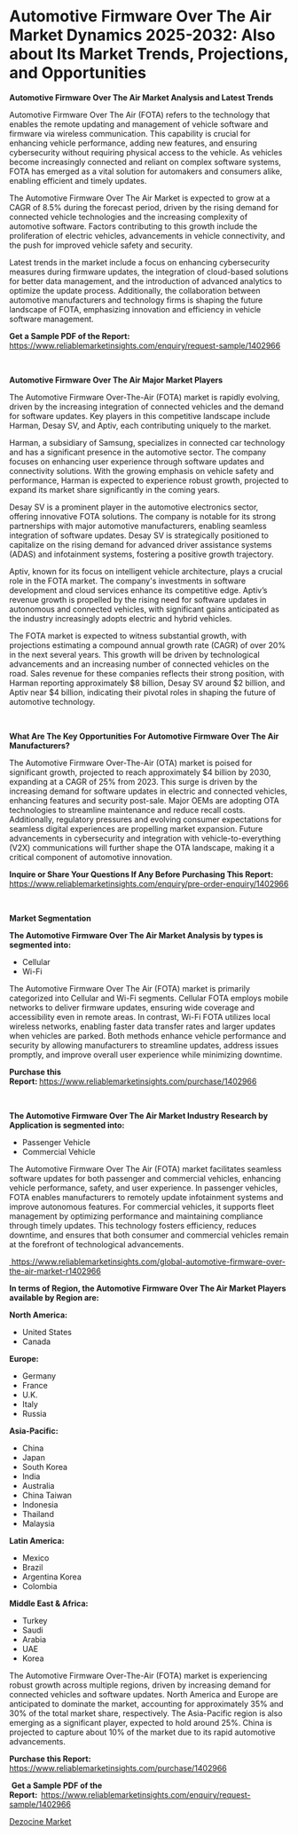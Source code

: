 <p><h1>Automotive Firmware Over The Air Market Dynamics 2025-2032: Also about Its Market Trends, Projections, and Opportunities</h1></p><p><strong>Automotive Firmware Over The Air Market Analysis and Latest Trends</strong></p>
<p><p>Automotive Firmware Over The Air (FOTA) refers to the technology that enables the remote updating and management of vehicle software and firmware via wireless communication. This capability is crucial for enhancing vehicle performance, adding new features, and ensuring cybersecurity without requiring physical access to the vehicle. As vehicles become increasingly connected and reliant on complex software systems, FOTA has emerged as a vital solution for automakers and consumers alike, enabling efficient and timely updates.</p><p>The Automotive Firmware Over The Air Market is expected to grow at a CAGR of 8.5% during the forecast period, driven by the rising demand for connected vehicle technologies and the increasing complexity of automotive software. Factors contributing to this growth include the proliferation of electric vehicles, advancements in vehicle connectivity, and the push for improved vehicle safety and security. </p><p>Latest trends in the market include a focus on enhancing cybersecurity measures during firmware updates, the integration of cloud-based solutions for better data management, and the introduction of advanced analytics to optimize the update process. Additionally, the collaboration between automotive manufacturers and technology firms is shaping the future landscape of FOTA, emphasizing innovation and efficiency in vehicle software management.</p></p>
<p><strong>Get a Sample PDF of the Report:&nbsp;</strong> <a href="https://www.reliablemarketinsights.com/enquiry/request-sample/1402966?utm_campaign=2013&utm_medium=2&utm_source=Github&utm_content=ia&utm_term=12012025&utm_id=automotive-firmware-over-the-air">https://www.reliablemarketinsights.com/enquiry/request-sample/1402966</a></p>
<p>&nbsp;</p>
<p><strong>Automotive Firmware Over The Air Major Market Players</strong></p>
<p><p>The Automotive Firmware Over-The-Air (FOTA) market is rapidly evolving, driven by the increasing integration of connected vehicles and the demand for software updates. Key players in this competitive landscape include Harman, Desay SV, and Aptiv, each contributing uniquely to the market.</p><p>Harman, a subsidiary of Samsung, specializes in connected car technology and has a significant presence in the automotive sector. The company focuses on enhancing user experience through software updates and connectivity solutions. With the growing emphasis on vehicle safety and performance, Harman is expected to experience robust growth, projected to expand its market share significantly in the coming years.</p><p>Desay SV is a prominent player in the automotive electronics sector, offering innovative FOTA solutions. The company is notable for its strong partnerships with major automotive manufacturers, enabling seamless integration of software updates. Desay SV is strategically positioned to capitalize on the rising demand for advanced driver assistance systems (ADAS) and infotainment systems, fostering a positive growth trajectory.</p><p>Aptiv, known for its focus on intelligent vehicle architecture, plays a crucial role in the FOTA market. The company's investments in software development and cloud services enhance its competitive edge. Aptiv’s revenue growth is propelled by the rising need for software updates in autonomous and connected vehicles, with significant gains anticipated as the industry increasingly adopts electric and hybrid vehicles.</p><p>The FOTA market is expected to witness substantial growth, with projections estimating a compound annual growth rate (CAGR) of over 20% in the next several years. This growth will be driven by technological advancements and an increasing number of connected vehicles on the road. Sales revenue for these companies reflects their strong position, with Harman reporting approximately $8 billion, Desay SV around $2 billion, and Aptiv near $4 billion, indicating their pivotal roles in shaping the future of automotive technology.</p></p>
<p>&nbsp;</p>
<p><strong>What Are The Key Opportunities For Automotive Firmware Over The Air Manufacturers?</strong></p>
<p><p>The Automotive Firmware Over-The-Air (OTA) market is poised for significant growth, projected to reach approximately $4 billion by 2030, expanding at a CAGR of 25% from 2023. This surge is driven by the increasing demand for software updates in electric and connected vehicles, enhancing features and security post-sale. Major OEMs are adopting OTA technologies to streamline maintenance and reduce recall costs. Additionally, regulatory pressures and evolving consumer expectations for seamless digital experiences are propelling market expansion. Future advancements in cybersecurity and integration with vehicle-to-everything (V2X) communications will further shape the OTA landscape, making it a critical component of automotive innovation.</p></p>
<p><strong>Inquire or Share Your Questions If Any Before Purchasing This Report:</strong> <a href="https://www.reliablemarketinsights.com/enquiry/pre-order-enquiry/1402966?utm_campaign=2013&utm_medium=2&utm_source=Github&utm_content=ia&utm_term=12012025&utm_id=automotive-firmware-over-the-air">https://www.reliablemarketinsights.com/enquiry/pre-order-enquiry/1402966</a></p>
<p>&nbsp;</p>
<p><strong>Market Segmentation</strong></p>
<p><strong>The Automotive Firmware Over The Air Market Analysis by types is segmented into:</strong></p>
<p><ul><li>Cellular</li><li>Wi-Fi</li></ul></p>
<p><p>The Automotive Firmware Over The Air (FOTA) market is primarily categorized into Cellular and Wi-Fi segments. Cellular FOTA employs mobile networks to deliver firmware updates, ensuring wide coverage and accessibility even in remote areas. In contrast, Wi-Fi FOTA utilizes local wireless networks, enabling faster data transfer rates and larger updates when vehicles are parked. Both methods enhance vehicle performance and security by allowing manufacturers to streamline updates, address issues promptly, and improve overall user experience while minimizing downtime.</p></p>
<p><strong>Purchase this Report:&nbsp;</strong><a href="https://www.reliablemarketinsights.com/purchase/1402966?utm_campaign=2013&utm_medium=2&utm_source=Github&utm_content=ia&utm_term=12012025&utm_id=automotive-firmware-over-the-air">https://www.reliablemarketinsights.com/purchase/1402966</a></p>
<p>&nbsp;</p>
<p><strong>The Automotive Firmware Over The Air Market Industry Research by Application is segmented into:</strong></p>
<p><ul><li>Passenger Vehicle</li><li>Commercial Vehicle</li></ul></p>
<p><p>The Automotive Firmware Over The Air (FOTA) market facilitates seamless software updates for both passenger and commercial vehicles, enhancing vehicle performance, safety, and user experience. In passenger vehicles, FOTA enables manufacturers to remotely update infotainment systems and improve autonomous features. For commercial vehicles, it supports fleet management by optimizing performance and maintaining compliance through timely updates. This technology fosters efficiency, reduces downtime, and ensures that both consumer and commercial vehicles remain at the forefront of technological advancements.</p></p>
<p><a href="https://www.reliablemarketinsights.com/global-automotive-firmware-over-the-air-market-r1402966?utm_campaign=2013&utm_medium=2&utm_source=Github&utm_content=ia&utm_term=12012025&utm_id=automotive-firmware-over-the-air">&nbsp;https://www.reliablemarketinsights.com/global-automotive-firmware-over-the-air-market-r1402966</a></p>
<p><strong>In terms of Region, the Automotive Firmware Over The Air Market Players available by Region are:</strong></p>
<p>
    <p> <strong> North America: </strong>
        <ul>
            <li>United States</li>
            <li>Canada</li>
        </ul>
        </p> 
    <p> <strong> Europe: </strong>
        <ul>
            <li>Germany</li>
            <li>France</li>
            <li>U.K.</li>
            <li>Italy</li>
            <li>Russia</li>
        </ul>
        </p> 
    <p> <strong> Asia-Pacific: </strong>
        <ul>
            <li>China</li>
            <li>Japan</li>
            <li>South Korea</li>
            <li>India</li>
            <li>Australia</li>
            <li>China Taiwan</li>
            <li>Indonesia</li>
            <li>Thailand</li>
            <li>Malaysia</li>
        </ul>
        </p> 
    <p> <strong> Latin America: </strong>
        <ul>
            <li>Mexico</li>
            <li>Brazil</li>
            <li>Argentina Korea</li>
            <li>Colombia</li>
        </ul>
        </p> 
    <p> <strong> Middle East & Africa: </strong>
        <ul>
            <li>Turkey</li>
            <li>Saudi</li>
            <li>Arabia</li>
            <li>UAE</li>
            <li>Korea</li>
        </ul>
    </p>
    </p>
<p><p>The Automotive Firmware Over-The-Air (FOTA) market is experiencing robust growth across multiple regions, driven by increasing demand for connected vehicles and software updates. North America and Europe are anticipated to dominate the market, accounting for approximately 35% and 30% of the total market share, respectively. The Asia-Pacific region is also emerging as a significant player, expected to hold around 25%. China is projected to capture about 10% of the market due to its rapid automotive advancements.</p></p>
<p><strong>Purchase this Report: </strong><a href="https://www.reliablemarketinsights.com/purchase/1402966?utm_campaign=2013&utm_medium=2&utm_source=Github&utm_content=ia&utm_term=12012025&utm_id=automotive-firmware-over-the-air">https://www.reliablemarketinsights.com/purchase/1402966</a></p>
<p>&nbsp;<strong>Get a Sample PDF of the Report:&nbsp;&nbsp;</strong><a href="https://www.reliablemarketinsights.com/enquiry/request-sample/1402966?utm_campaign=2013&utm_medium=2&utm_source=Github&utm_content=ia&utm_term=12012025&utm_id=automotive-firmware-over-the-air">https://www.reliablemarketinsights.com/enquiry/request-sample/1402966</a></p>
<p><strong></strong></p>
<p><p><a href="https://github.com/MarciaRunte/Market-Research-Report-List-1/blob/main/dezocine-market.md?utm_campaign=2013&utm_medium=2&utm_source=Github&utm_content=ia&utm_term=12012025&utm_id=automotive-firmware-over-the-air">Dezocine Market</a></p></p>